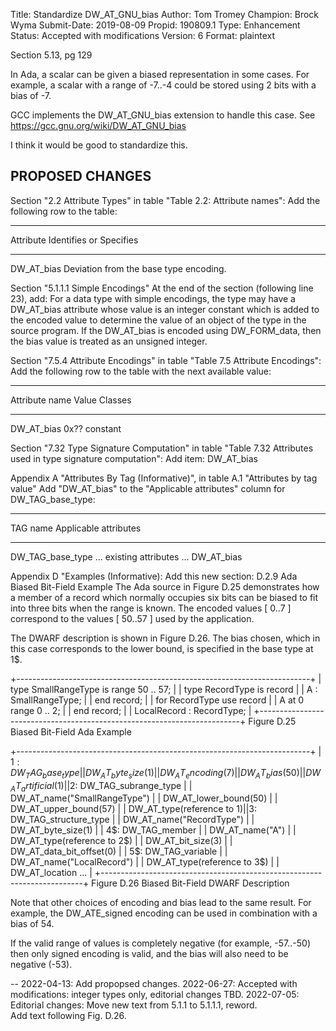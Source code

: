 Title:       Standardize DW_AT_GNU_bias
Author:      Tom Tromey
Champion:    Brock Wyma
Submit-Date: 2019-08-09
Propid:      190809.1
Type:        Enhancement
Status:      Accepted with modifications
Version:     6
Format:      plaintext

Section 5.13, pg 129

In Ada, a scalar can be given a biased representation in some cases.
For example, a scalar with a range of -7..-4 could be stored using 2 bits 
with a bias of -7.

GCC implements the DW_AT_GNU_bias extension to handle this case.
See https://gcc.gnu.org/wiki/DW_AT_GNU_bias

I think it would be good to standardize this.

PROPOSED CHANGES
----------------

Section "2.2 Attribute Types" in table "Table 2.2: Attribute names":
Add the following row to the table:
  --------------- -----------------------------------------------------------
  Attribute       Identifies or Specifies
  --------------- -----------------------------------------------------------
  DW_AT_bias      Deviation from the base type encoding.

Section "5.1.1.1 Simple Encodings"
At the end of the section (following line 23), add:
  For a data type with simple encodings, the type may have a DW_AT_bias attribute
  whose value is an integer constant which is added to the encoded value to
  determine the value of an object of the type in the source program.
  If the DW_AT_bias is encoded using DW_FORM_data<n>, then the bias value
  is treated as an unsigned integer.

Section "7.5.4 Attribute Encodings" in table "Table 7.5 Attribute Encodings":
Add the following row to the table with the next available value:
  --------------------- ------- ---------------------------------------------
  Attribute name        Value   Classes
  --------------------- ------- ---------------------------------------------
  DW_AT_bias            0x??    constant

Section "7.32 Type Signature Computation" in table "Table 7.32 Attributes used
in type signature computation":
Add item:
  DW_AT_bias

Appendix A "Attributes By Tag (Informative)", in table A.1 "Attributes by tag value"
Add "DW_AT_bias" to the "Applicable attributes" column for DW_TAG_base_type:
  --------------------- -----------------------------------------------------
  TAG name              Applicable attributes
  --------------------- -----------------------------------------------------
  DW_TAG_base_type      ... existing attributes ...
                        DW_AT_bias

Appendix D "Examples (Informative):
Add this new section:
  D.2.9 Ada Biased Bit-Field Example
  The Ada source in Figure D.25 demonstrates how a member of a record which
  normally occupies six bits can be biased to fit into three bits when the
  range is known. The encoded values [ 0..7 ] correspond to the values
  [ 50..57 ] used by the application.

  The DWARF description is shown in Figure D.26.  The bias chosen, which in
  this case corresponds to the lower bound, is specified in the base type at
  1$.

  +-------------------------------------------------------------------------+
  | type SmallRangeType is range 50 .. 57;                                  |
  | type RecordType is record                                               |
  |    A : SmallRangeType;                                                  |
  | end record;                                                             |
  | for RecordType use record                                               |
  |    A at 0 range 0 .. 2;                                                 |
  | end record;                                                             |
  | LocalRecord : RecordType;                                               |
  +-------------------------------------------------------------------------+
                  Figure D.25 Biased Bit-Field Ada Example

  +-------------------------------------------------------------------------+
  | 1$: DW_TAG_base_type                                                    |
  |         DW_AT_byte_size(1)                                              |
  |         DW_AT_encoding(7)                                               |
  |         DW_AT_bias(50)                                                  |
  |         DW_AT_artificial(1)                                             |
  | 2$: DW_TAG_subrange_type                                                |
  |         DW_AT_name("SmallRangeType")                                    |
  |         DW_AT_lower_bound(50)                                           |
  |         DW_AT_upper_bound(57)                                           |
  |         DW_AT_type(reference to 1$)                                     |
  | 3$: DW_TAG_structure_type                                               |
  |         DW_AT_name("RecordType")                                        |
  |         DW_AT_byte_size(1)                                              |
  | 4$:     DW_TAG_member                                                   |
  |             DW_AT_name("A")                                             |
  |             DW_AT_type(reference to 2$)                                 |
  |             DW_AT_bit_size(3)                                           |
  |             DW_AT_data_bit_offset(0)                                    |
  | 5$: DW_TAG_variable                                                     |
  |             DW_AT_name("LocalRecord")                                   |
  |             DW_AT_type(reference to 3$)                                 |
  |             DW_AT_location ...                                          |
  +-------------------------------------------------------------------------+
               Figure D.26 Biased Bit-Field DWARF Description

Note that other choices of encoding and bias lead to the same result. For
example, the DW_ATE_signed encoding can be used in combination with a bias
of 54.

If the valid range of values is completely negative (for example, -57..-50) then
only signed encoding is valid, and the bias will also need to be negative (-53).


--
2022-04-13:  Add propopsed changes.
2022-06-27:  Accepted with modifications: integer types only, editorial changes TBD.
2022-07-05:  Editorial changes: Move new text from 5.1.1 to 5.1.1.1, reword.  
             Add text following Fig. D.26.
